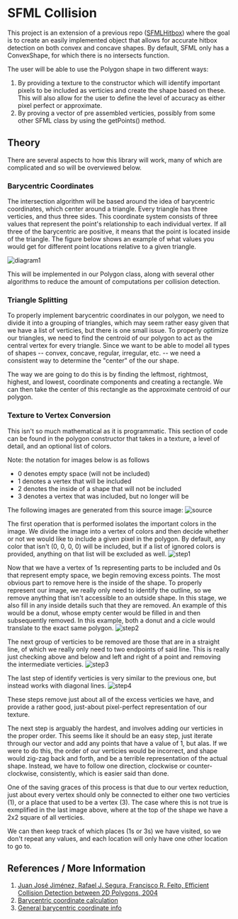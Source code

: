 # SFML Collision

This project is an extension of a previous repo ([SFMLHitbox](https://github.com/Jfeatherstone/SFMLHitbox)) where the goal is to create an easily implemented object that allows for accurate hitbox detection on both convex and concave shapes. By default, SFML only has a ConvexShape, for which there is no intersects function.


The user will be able to use the Polygon shape in two different ways:

1. By providing a texture to the constructor which will identify important pixels to be included as verticies and create the shape based on these. This will also allow for the user to define the level of accuracy as either pixel perfect or approximate.
2. By proving a vector of pre assembled verticies, possibly from some other SFML class by using the getPoints() method.


## Theory

There are several aspects to how this library will work, many of which are complicated and so will be overviewed below.


### Barycentric Coordinates

The intersection algorithm will be based around the idea of barycentric coordinates, which center around a triangle. Every triangle has three verticies, and thus three sides. This coordinate system consists of three values that represent the point's relationship to each individual vertex. If all three of the barycentric are positive, it means that the point is located inside of the triangle. The figure below shows an example of what values you would get for different point locations relative to a given triangle.

![diagram1](https://raw.githubusercontent.com/Jfeatherstone/SFMLCollision/master/Images/diagram1.png)


This will be implemented in our Polygon class, along with several other algorithms to reduce the amount of computations per collision detection.

### Triangle Splitting

To properly implement barycentric coordinates in our polygon, we need to divide it into a grouping of triangles, which may seem rather easy given that we have a list of verticies, but there is one small issue. To properly optimize our triangles,
we need to find the centroid of our polygon to act as the central vertex for every triangle. Since we want to be able to model all types of shapes -- convex, concave, regular, irregular, etc. -- we need a consistent way to determine the "center" of the our shape.

The way we are going to do this is by finding the leftmost, rightmost, highest, and lowest, coordinate components and creating a rectangle. We can then take the center of this rectangle as the approximate centroid of our polygon.

### Texture to Vertex Conversion

This isn't so much mathematical as it is programmatic. This section of code can be found in the polygon constructor that takes in a texture, a level of detail, and an optional list of colors.

Note: the notation for images below is as follows
- 0 denotes empty space (will not be included)
- 1 denotes a vertex that will be included
- 2 denotes the inside of a shape that will not be included
- 3 denotes a vertex that was included, but no longer will be

The following images are generated from this source image:
![source](https://raw.githubusercontent.com/Jfeatherstone/SFMLCollision/master/Images/test.png)


The first operation that is performed isolates the important colors in the image. We divide the image into a vertex of colors and then decide whether or not we would like to include a given pixel in the polygon. By default, any color that isn't (0, 0, 0, 0) will be included, but if a list of ignored colors is provided, anything on that list will be excluded as well.
![step1](https://raw.githubusercontent.com/Jfeatherstone/SFMLCollision/master/Images/step1.jpg)

Now that we have a vertex of 1s representing parts to be included and 0s that represent empty space, we begin removing excess points. The most obvious part to remove here is the inside of the shape. To properly represent our image, we really only need to identify the outline, so we remove anything that isn't accessible to an outside shape. In this stage, we also fill in any inside details such that they are removed. An example of this would be a donut, whose empty center would be filled in and then subsequently removed. In this example, both a donut and a cicle would translate to the exact same polygon.
![step2](https://raw.githubusercontent.com/Jfeatherstone/SFMLCollision/master/Images/step2.jpg)

The next group of verticies to be removed are those that are in a straight line, of which we really only need to two endpoints of said line. This is really just checking above and below and left and right of a point and removing the intermediate verticies.
![step3](https://raw.githubusercontent.com/Jfeatherstone/SFMLCollision/master/Images/step3.jpg)

The last step of identify verticies is very similar to the previous one, but instead works with diagonal lines.
![step4](https://raw.githubusercontent.com/Jfeatherstone/SFMLCollision/master/Images/step4.jpg)

These steps remove just about all of the excess verticies we have, and provide a rather good, just-about pixel-perfect representation of our texture.

The next step is arguably the hardest, and involves adding our verticies in the proper order. This seems like it should be an easy step, just iterate through our vector and add any points that have a value of 1, but alas. If we were to do this, the order of our verticies would be incorrect, and shape would zig-zag back and forth, and be a terrible representation of the actual shape. Instead, we have to follow one direction, clockwise or counter-clockwise, consistently, which is easier said than done.

One of the saving graces of this process is that due to our vertex reduction, just about every vertex should only be connected to either one two verticies (1), or a place that used to be a vertex (3). The case where this is not true is exmplified in the last image above, where at the top of the shape we have a 2x2 square of all verticies.

We can then keep track of which places (1s or 3s) we have visited, so we don't repeat any values, and each location will only have one other location to go to.

## References / More Information

1. [Juan José Jiménez, Rafael J. Segura, Francisco R. Feito, Efficient Collision Detection between 2D Polygons, 2004](http://wscg.zcu.cz/wscg2004/Papers_2004_Full/B83.pdf)
2. [Barycentric coordinate calculation](https://gamedev.stackexchange.com/questions/23743/whats-the-most-efficient-way-to-find-barycentric-coordinates)
3. [General barycentric coordinate info](https://en.wikipedia.org/wiki/Barycentric_coordinate_system)
